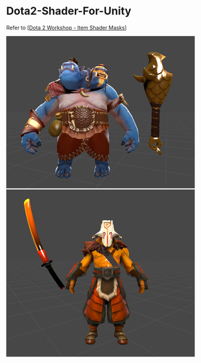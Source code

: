 # Dota2-Shader-For-Unity

Refer to [[Dota 2 Workshop - Item Shader Masks](https://support.steampowered.com/kb/3081-QUXN-6209/dota-2-workshop-item-shader-masks)] 

![Screenshot](doc/imgs/ss1.png)
![Screenshot](doc/imgs/ss2.png)
